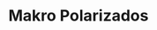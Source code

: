---
title: "Makro Polarizados"
url: /barrios-unidos/makro-polarizados/
shop: piezas de automóviles
---